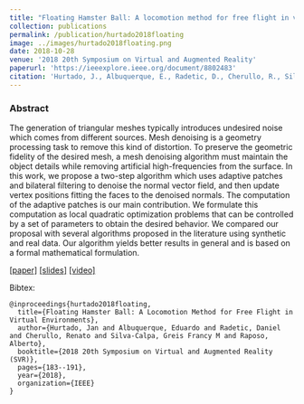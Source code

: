 ```yaml
---
title: "Floating Hamster Ball: A locomotion method for free flight in virtual environments"
collection: publications
permalink: /publication/hurtado2018floating
image: ../images/hurtado2018floating.png
date: 2018-10-28
venue: '2018 20th Symposium on Virtual and Augmented Reality'
paperurl: 'https://ieeexplore.ieee.org/document/8802483'
citation: 'Hurtado, J., Albuquerque, E., Radetic, D., Cherullo, R., Silva-Calpa, G. F. M., & Raposo, A. (2018, October). Floating Hamster Ball: A Locomotion Method for Free Flight in Virtual Environments. In 2018 20th Symposium on Virtual and Augmented Reality (SVR) (pp. 183-191). IEEE.'
---
```



### Abstract

The generation of triangular meshes typically introduces undesired noise which comes from different sources. Mesh denoising is a geometry processing task to remove this kind of distortion. To preserve the geometric fidelity of the desired mesh, a mesh denoising algorithm must maintain the object details while removing artificial high-frequencies from the surface. In this work, we propose a two-step algorithm which uses adaptive patches and bilateral filtering to denoise the normal vector field, and then update vertex positions fitting the faces to the denoised normals. The computation of the adaptive patches is our main contribution. We formulate this computation as local quadratic optimization problems that can be controlled by a set of parameters to obtain the desired behavior. We compared our proposal with several algorithms proposed in the literature using synthetic and real data. Our algorithm yields better results in general and is based on a formal mathematical formulation.

[[paper]](http://janhurtado.github.io/files/hurtado2018floating.pdf)
[[slides]]()
[[video]]()

Bibtex: 

```
@inproceedings{hurtado2018floating,
  title={Floating Hamster Ball: A Locomotion Method for Free Flight in Virtual Environments},
  author={Hurtado, Jan and Albuquerque, Eduardo and Radetic, Daniel and Cherullo, Renato and Silva-Calpa, Greis Francy M and Raposo, Alberto},
  booktitle={2018 20th Symposium on Virtual and Augmented Reality (SVR)},
  pages={183--191},
  year={2018},
  organization={IEEE}
}
```
